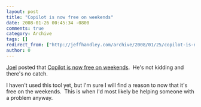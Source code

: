 ```yaml
---
layout: post
title: "Copilot is now free on weekends"
date: 2008-01-26 00:45:34 -0800
comments: true
category: Archive
tags: []
redirect_from: ["http://jeffhandley.com/archive/2008/01/25/copilot-is-now-free-on-weekends"]
author: 0
---
```

<!-- more -->
<p><a href="http://www.joelonsoftware.com/" target="_blank">Joel</a> posted that <a href="http://www.joelonsoftware.com/items/2008/01/25.html" target="_blank">Copilot is now free on weekends</a>.  He's not kidding and there's no catch.</p>  <p>I haven't used this tool yet, but I'm sure I will find a reason to now that it's free on the weekends.  This is when I'd most likely be helping someone with a problem anyway.</p>

